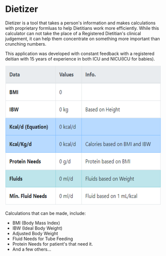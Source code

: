 # Dietizer

Dietizer is a tool that takes a person's information and makes calculations with proprietary formluas
to help Dietitians work more efficiently. While this calculator can not take the place of a Registered Dietitian's
clinical judgement, it can help them concentrate on something more important than crunching numbers.

This application was developed with constant feedback with a registered deitian with 15 years of experience in both 
ICU and NICU(ICU for babies).

<p align="center">
  <img src="/assets/calc-table.png" alt="Initial Calculator Table"
       width="654" height="450">
</p>

Calculations that can be made, include:
* BMI (Body Mass Index)
* IBW (Ideal Body Weight)
* Adjusted Body Weight
* Fluid Needs for Tube Feeding
* Protein Needs for patient's that need it.
* And a few others...
